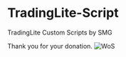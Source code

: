 # TradingLite-Script
TradingLite Custom Scripts by SMG

Thank you for your donation.
![WoS](https://user-images.githubusercontent.com/86971113/202852005-255b129b-5dcd-4ab4-8c12-21001caa0f7b.jpg)

